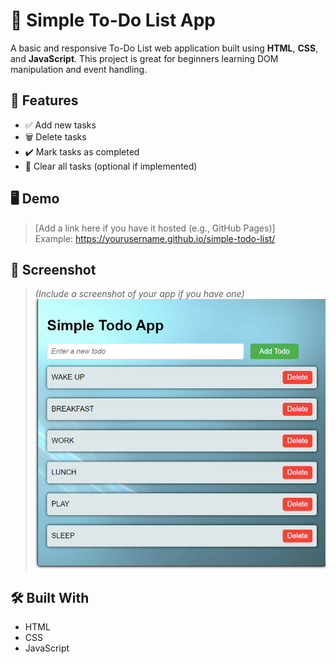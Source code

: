 # 📝 Simple To-Do List App

A basic and responsive To-Do List web application built using **HTML**, **CSS**, and **JavaScript**. This project is great for beginners learning DOM manipulation and event handling.

## 🚀 Features

- ✅ Add new tasks  
- 🗑️ Delete tasks  
- ✔️ Mark tasks as completed  
- 🧼 Clear all tasks (optional if implemented)

## 🖥️ Demo

> [Add a link here if you have it hosted (e.g., GitHub Pages)]  
> Example: https://yourusername.github.io/simple-todo-list/

## 📸 Screenshot

> *(Include a screenshot of your app if you have one)*  
> ![Todo List Screenshot](todo.png)

## 🛠️ Built With

- HTML  
- CSS  
- JavaScript

